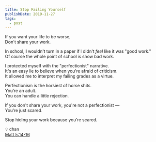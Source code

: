 ```yaml
---
title: Stop Failing Yourself
publishDate: 2019-11-27
tags:
  - post
---
```


If you want your life to be worse,  
Don't share your work.

In school, I wouldn't turn in a paper if I didn't _feel_ like it was "good work."  
Of course the whole point of school is show bad work.

I protected myself with the "perfectionist" narrative.  
It's an easy lie to believe when you're afraid of criticism.  
It allowed me to interpret my failing grades as a virtue.

Perfectionism is the horsiest of horse shits.  
You're an adult.  
You can handle a little rejection.

If you don't share your work, you're not a perfectionist —  
You're just scared.

Stop hiding your work because you're scared.

💡 chan  
[Matt 5:14-16](https://www.biblegateway.com/passage/?search=matt+5%3A14-16&version=ESV)
